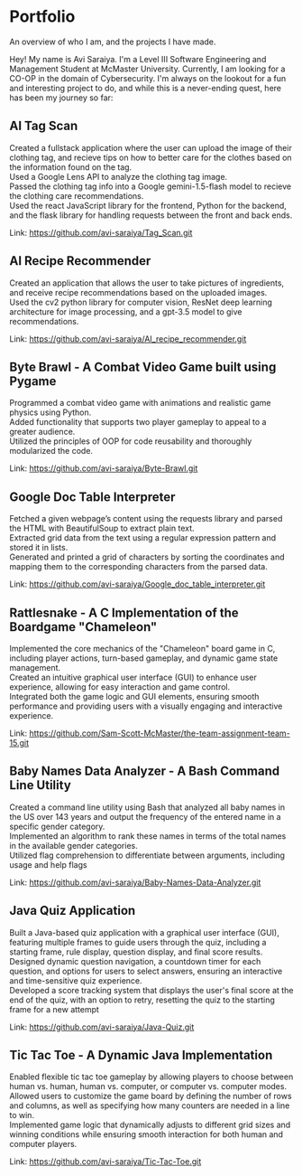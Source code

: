 # Portfolio
An overview of who I am, and the projects I have made.

Hey! My name is Avi Saraiya. I'm a Level III Software Engineering and Management Student at McMaster University. Currently, I am looking for a CO-OP in the domain of Cybersecurity.
I'm always on the lookout for a fun and interesting project to do, and while this is a never-ending quest, here has been my journey so far:

## AI Tag Scan 
Created a fullstack application where the user can upload the image of their clothing tag, and recieve tips on how to better care for the clothes based on the information found on the tag.<br>
Used a Google Lens API to analyze the clothing tag image.<br>
Passed the clothing tag info into a Google gemini-1.5-flash model to recieve the clothing care recommendations.<br>
Used the react JavaScript library for the frontend, Python for the backend, and the flask library for handling requests between the front and back ends.

Link: https://github.com/avi-saraiya/Tag_Scan.git

## AI Recipe Recommender
Created an application that allows the user to take pictures of ingredients, and receive recipe recommendations based on the uploaded images.<br>
Used the cv2 python library for computer vision, ResNet deep learning architecture for image processing, and a gpt-3.5 model to give recommendations.

Link: https://github.com/avi-saraiya/AI_recipe_recommender.git

## Byte Brawl - A Combat Video Game built using Pygame
Programmed a combat video game with animations and realistic game physics using Python.<br>
Added functionality that supports two player gameplay to appeal to a greater audience.<br>
Utilized the principles of OOP for code reusability and thoroughly modularized the code.

Link:        https://github.com/avi-saraiya/Byte-Brawl.git

## Google Doc Table Interpreter
Fetched a given webpage’s content using the requests library and parsed the HTML with BeautifulSoup to extract plain text.<br>
Extracted grid data from the text using a regular expression pattern and stored it in lists.<br>
Generated and printed a grid of characters by sorting the coordinates and mapping them to the corresponding characters from the parsed data.

Link: https://github.com/avi-saraiya/Google_doc_table_interpreter.git

## Rattlesnake - A C Implementation of the Boardgame "Chameleon"
Implemented the core mechanics of the "Chameleon" board game in C, including player actions, turn-based gameplay, and dynamic game state management.<br>
Created an intuitive graphical user interface (GUI) to enhance user experience, allowing for easy interaction and game control.<br>
Integrated both the game logic and GUI elements, ensuring smooth performance and providing users with a visually engaging and interactive experience.

Link:        https://github.com/Sam-Scott-McMaster/the-team-assignment-team-15.git

## Baby Names Data Analyzer - A Bash Command Line Utility
Created a command line utility using Bash that analyzed all baby names in the US over 143 years and output the frequency of the entered name in a specific gender category.<br>
             Implemented an algorithm to rank these names in terms of the total names in the available gender categories.<br>
             Utilized flag comprehension to differentiate between arguments, including usage and help flags
             
Link:        https://github.com/avi-saraiya/Baby-Names-Data-Analyzer.git

## Java Quiz Application
Built a Java-based quiz application with a graphical user interface (GUI), featuring multiple frames to guide users through the quiz, including a starting frame, rule display, question display, and final score results.<br>
Designed dynamic question navigation, a countdown timer for each question, and options for users to select answers, ensuring an interactive and time-sensitive quiz experience.<br>
Developed a score tracking system that displays the user's final score at the end of the quiz, with an option to retry, resetting the quiz to the starting frame for a new attempt

Link:        https://github.com/avi-saraiya/Java-Quiz.git

## Tic Tac Toe - A Dynamic Java Implementation<br>
Enabled flexible tic tac toe gameplay by allowing players to choose between human vs. human, human vs. computer, or computer vs. computer modes.<br>
Allowed users to customize the game board by defining the number of rows and columns, as well as specifying how many counters are needed in a line to win.<br>
Implemented game logic that dynamically adjusts to different grid sizes and winning conditions while ensuring smooth interaction for both human and computer players.

Link:        https://github.com/avi-saraiya/Tic-Tac-Toe.git

